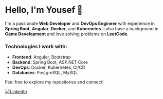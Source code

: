 # Hello, I'm Yousef 👋

I'm a passionate **Web Developer** and **DevOps Engineer** with experience in **Spring Boot**, **Angular**, **Docker**, and **Kubernetes**. I also have a background in **Game Development** and love solving problems on **LeetCode**.

### Technologies I work with:
- **Frontend**: Angular, Bootstrap
- **Backend**: Spring Boot, ASP.NET Core
- **DevOps**: Docker, Kubernetes, CI/CD
- **Databases**: PostgreSQL, MySQL

Feel free to explore my repositories and connect!

[![LinkedIn](https://img.shields.io/badge/LinkedIn-Connect-blue)](https://www.linkedin.com/in/your-profile)
